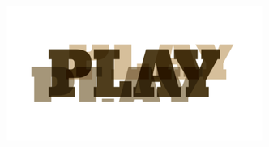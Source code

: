 <p align="center"><a href="https://geb-front.onrender.com/"><img alt="PLAY" src="./PLAY.svg"></a></p>
